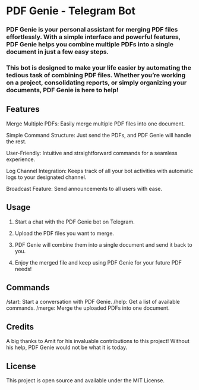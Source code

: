 # PDF Genie - Telegram Bot

### PDF Genie is your personal assistant for merging PDF files effortlessly. With a simple interface and powerful features, PDF Genie helps you combine multiple PDFs into a single document in just a few easy steps.

### This bot is designed to make your life easier by automating the tedious task of combining PDF files. Whether you’re working on a project, consolidating reports, or simply organizing your documents, PDF Genie is here to help!

## Features

Merge Multiple PDFs: Easily merge multiple PDF files into one document.

Simple Command Structure: Just send the PDFs, and PDF Genie will handle the rest.

User-Friendly: Intuitive and straightforward commands for a seamless experience.

Log Channel Integration: Keeps track of all your bot activities with automatic logs to your designated channel.

Broadcast Feature: Send announcements to all users with ease.



## Usage

1. Start a chat with the PDF Genie bot on Telegram.


2. Upload the PDF files you want to merge.


3. PDF Genie will combine them into a single document and send it back to you.


4. Enjoy the merged file and keep using PDF Genie for your future PDF needs!



## Commands

/start: Start a conversation with PDF Genie.
/help: Get a list of available commands.
/merge: Merge the uploaded PDFs into one document.


## Credits

A big thanks to Amit for his invaluable contributions to this project! Without his help, PDF Genie would not be what it is today.

## License

This project is open source and available under the MIT License.


